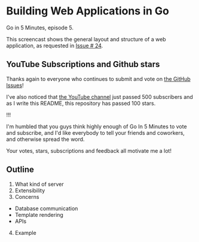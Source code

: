 # Building Web Applications in Go

Go in 5 Minutes, episode 5.

This screencast shows the general layout and structure of a web application, as requested in [Issue # 24](https://github.com/arschles/go-in-5-minutes/issues/24).

## YouTube Subscriptions and Github stars

Thanks again to everyone who continues to submit and vote on [the GitHub Issues](https://github.com/arschles/go-in-5-minutes/issues)!

I've also noticed that [the YouTube channel](https://www.youtube.com/channel/UC2GHqYE3fVJMncbrRd8AqcA) just passed 500 subscribers and as I write this README, this repository has passed 100 stars.

!!!

I'm humbled that you guys think highly enough of Go In 5 Minutes to vote and subscribe, and I'd like everybody to tell your friends and coworkers, and otherwise spread the word.

Your votes, stars, subscriptions and feedback all motivate me a lot!


## Outline

1. What kind of server
2. Extensibility
3. Concerns
  - Database communication
  - Template rendering
  - APIs
4. Example
